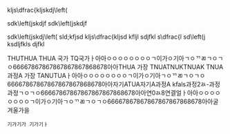 
kljs\dfrac{kljskdj\left(



sdk\left(jskdjf
sdk\left(jskdjf


sdk\left(jskdj\left(
sld;kfjsd
kljs\dfrac{kljsd kfljl sdjfkl s\dfrac{l sd\left(j ksdljfkls djfkl


THUTHUA THUA 국가 TQ국가ㅏ아아ㅇㅇㅇㅇㅇㅇㅇㅇㄱ이가ㅇ기아ㄱㅇᄁㄻㄱㅇㄱㅇ66667867867867867867868678아아THUA 가장 TNUATNUKTNUAK  TNUA 과정A 가장 TANUTUAㅏ아아ㅇㅇㅇㅇㅇㅇㅇㅇㄱ이가ㅇ기아ㄱㅇᄁㄻㄱㅇㄱㅇ66667867867867867867868678아아자기ATUA자기A과정A kfals과정2ㄽ-과정과정ㄱㅇㄱㅇ66667867867867867867868678아아연0ㄽ8연결얼ㅏ아아ㅇㅇㅇㅇㅇㅇㅇㅇㄱ이가ㅇ기아ㄱㅇᄁㄻㄱㅇㄱㅇ66667867867867867867868678아아굴 겨울가을

	기가기가 기가기ㅏ